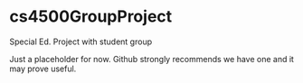 # cs4500GroupProject
Special Ed. Project with student group

Just a placeholder for now. Github strongly recommends we have one and it may prove useful.
